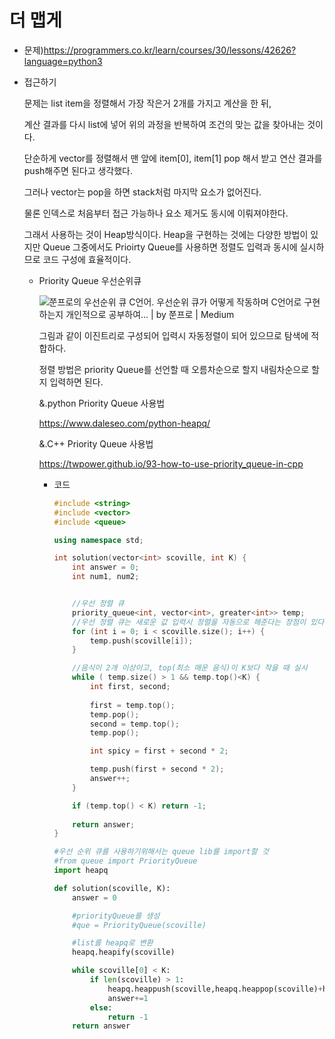 # 더 맵게

* 문제)https://programmers.co.kr/learn/courses/30/lessons/42626?language=python3

* 접근하기

  문제는 list item을 정렬해서 가장 작은거 2개를 가지고 계산을 한 뒤,

  계산 결과를 다시 list에 넣어 위의 과정을 반복하여 조건의 맞는 값을 찾아내는 것이다.

  단순하게 vector를 정렬해서 맨 앞에 item[0], item[1] pop 해서 받고 연산 결과를 push해주면 된다고 생각했다.

  그러나 vector는 pop을 하면 stack처럼 마지막 요소가 없어진다.

  물론 인덱스로 처음부터 접근 가능하나 요소 제거도 동시에 이뤄져야한다.

  그래서 사용하는 것이 Heap방식이다. Heap을 구현하는 것에는 다양한 방법이 있지만 Queue 그중에서도 Prioirty Queue를 사용하면 정렬도 입력과 동시에 실시하므로 코드 구성에 효율적이다.

  * Priority Queue 우선순위큐

    ![쭌프로의 우선순위 큐 C언어. 우선순위 큐가 어떻게 작동하며 C언어로 구현하는지 개인적으로 공부하여… | by 쭌프로 | Medium](https://miro.medium.com/max/500/1*uNSr0zrtrjX1QdxPLnRAwg.png)

    그림과 같이 이진트리로 구성되어 입력시 자동정렬이 되어 있으므로 탐색에 적합하다.

    정렬 방법은 priority Queue를 선언할 때 오름차순으로 할지 내림차순으로 할지 입력하면 된다.

    &.python Priority Queue 사용법

    https://www.daleseo.com/python-heapq/

    &.C++ Priority Queue 사용법

    https://twpower.github.io/93-how-to-use-priority_queue-in-cpp

    

    * 코드

      ```c++
      #include <string>
      #include <vector>
      #include <queue>
      
      using namespace std;
      
      int solution(vector<int> scoville, int K) {
          int answer = 0;
          int num1, num2;
      
      
          //우선 정렬 큐 
          priority_queue<int, vector<int>, greater<int>> temp;
          //우선 정렬 큐는 새로운 값 입력시 정렬을 자동으로 해준다는 장점이 있다.
          for (int i = 0; i < scoville.size(); i++) {
              temp.push(scoville[i]);
          }
      
          //음식이 2개 이상이고, top(최소 매운 음식)이 K보다 작을 때 실시
          while ( temp.size() > 1 && temp.top()<K) {
              int first, second;
              
              first = temp.top();
              temp.pop();
              second = temp.top();
              temp.pop();
      
              int spicy = first + second * 2;
      
              temp.push(first + second * 2);
              answer++;
          }
      
          if (temp.top() < K) return -1;
       
          return answer;
      }
      ```

      ```python
      #우선 순위 큐를 사용하기위해서는 queue lib를 import할 것
      #from queue import PriorityQueue
      import heapq
      
      def solution(scoville, K):
          answer = 0
      
          #priorityQueue를 생성
          #que = PriorityQueue(scoville)
      
          #list를 heapq로 변환
          heapq.heapify(scoville)
      
          while scoville[0] < K:
              if len(scoville) > 1:
                  heapq.heappush(scoville,heapq.heappop(scoville)+heapq.heappop(scoville)*2)
                  answer+=1
              else:
                  return -1
          return answer
      ```

      

    

    

    

    

    

    

  

  

  

  

  

  

  

  

